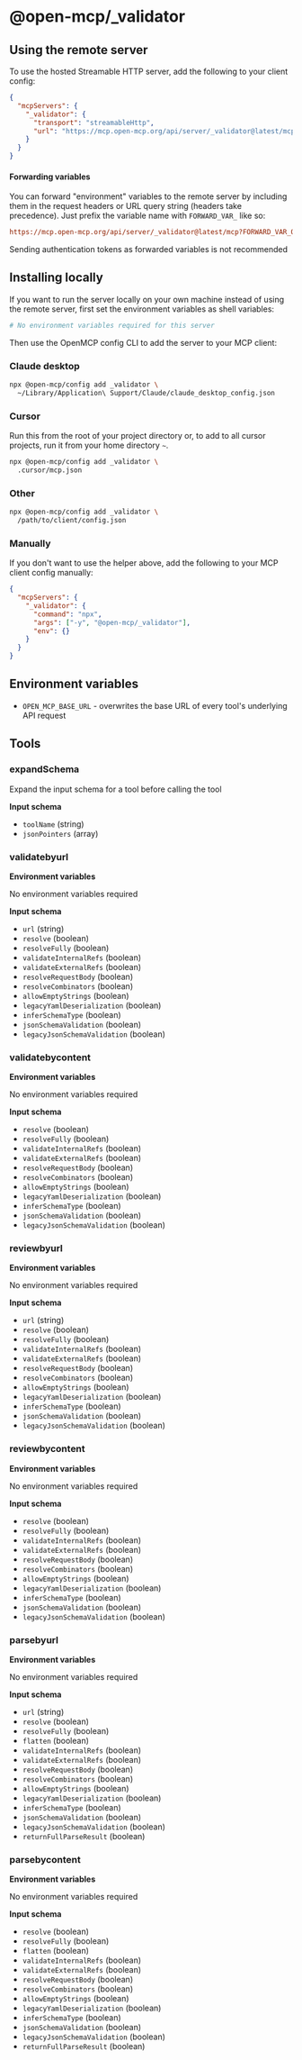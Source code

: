 # @open-mcp/_validator

## Using the remote server

To use the hosted Streamable HTTP server, add the following to your client config:

```json
{
  "mcpServers": {
    "_validator": {
      "transport": "streamableHttp",
      "url": "https://mcp.open-mcp.org/api/server/_validator@latest/mcp"
    }
  }
}
```

#### Forwarding variables

You can forward "environment" variables to the remote server by including them in the request headers or URL query string (headers take precedence). Just prefix the variable name with `FORWARD_VAR_` like so:

```ini
https://mcp.open-mcp.org/api/server/_validator@latest/mcp?FORWARD_VAR_OPEN_MCP_BASE_URL=https%3A%2F%2Fapi.example.com
```

<Callout title="Security" type="warn">
  Sending authentication tokens as forwarded variables is not recommended
</Callout>

## Installing locally

If you want to run the server locally on your own machine instead of using the remote server, first set the environment variables as shell variables:

```bash
# No environment variables required for this server
```

Then use the OpenMCP config CLI to add the server to your MCP client:

### Claude desktop

```bash
npx @open-mcp/config add _validator \
  ~/Library/Application\ Support/Claude/claude_desktop_config.json
```

### Cursor

Run this from the root of your project directory or, to add to all cursor projects, run it from your home directory `~`.

```bash
npx @open-mcp/config add _validator \
  .cursor/mcp.json
```

### Other

```bash
npx @open-mcp/config add _validator \
  /path/to/client/config.json
```

### Manually

If you don't want to use the helper above, add the following to your MCP client config manually:

```json
{
  "mcpServers": {
    "_validator": {
      "command": "npx",
      "args": ["-y", "@open-mcp/_validator"],
      "env": {}
    }
  }
}
```

## Environment variables

- `OPEN_MCP_BASE_URL` - overwrites the base URL of every tool's underlying API request


## Tools

### expandSchema

Expand the input schema for a tool before calling the tool

**Input schema**

- `toolName` (string)
- `jsonPointers` (array)

### validatebyurl

**Environment variables**

No environment variables required

**Input schema**

- `url` (string)
- `resolve` (boolean)
- `resolveFully` (boolean)
- `validateInternalRefs` (boolean)
- `validateExternalRefs` (boolean)
- `resolveRequestBody` (boolean)
- `resolveCombinators` (boolean)
- `allowEmptyStrings` (boolean)
- `legacyYamlDeserialization` (boolean)
- `inferSchemaType` (boolean)
- `jsonSchemaValidation` (boolean)
- `legacyJsonSchemaValidation` (boolean)

### validatebycontent

**Environment variables**

No environment variables required

**Input schema**

- `resolve` (boolean)
- `resolveFully` (boolean)
- `validateInternalRefs` (boolean)
- `validateExternalRefs` (boolean)
- `resolveRequestBody` (boolean)
- `resolveCombinators` (boolean)
- `allowEmptyStrings` (boolean)
- `legacyYamlDeserialization` (boolean)
- `inferSchemaType` (boolean)
- `jsonSchemaValidation` (boolean)
- `legacyJsonSchemaValidation` (boolean)

### reviewbyurl

**Environment variables**

No environment variables required

**Input schema**

- `url` (string)
- `resolve` (boolean)
- `resolveFully` (boolean)
- `validateInternalRefs` (boolean)
- `validateExternalRefs` (boolean)
- `resolveRequestBody` (boolean)
- `resolveCombinators` (boolean)
- `allowEmptyStrings` (boolean)
- `legacyYamlDeserialization` (boolean)
- `inferSchemaType` (boolean)
- `jsonSchemaValidation` (boolean)
- `legacyJsonSchemaValidation` (boolean)

### reviewbycontent

**Environment variables**

No environment variables required

**Input schema**

- `resolve` (boolean)
- `resolveFully` (boolean)
- `validateInternalRefs` (boolean)
- `validateExternalRefs` (boolean)
- `resolveRequestBody` (boolean)
- `resolveCombinators` (boolean)
- `allowEmptyStrings` (boolean)
- `legacyYamlDeserialization` (boolean)
- `inferSchemaType` (boolean)
- `jsonSchemaValidation` (boolean)
- `legacyJsonSchemaValidation` (boolean)

### parsebyurl

**Environment variables**

No environment variables required

**Input schema**

- `url` (string)
- `resolve` (boolean)
- `resolveFully` (boolean)
- `flatten` (boolean)
- `validateInternalRefs` (boolean)
- `validateExternalRefs` (boolean)
- `resolveRequestBody` (boolean)
- `resolveCombinators` (boolean)
- `allowEmptyStrings` (boolean)
- `legacyYamlDeserialization` (boolean)
- `inferSchemaType` (boolean)
- `jsonSchemaValidation` (boolean)
- `legacyJsonSchemaValidation` (boolean)
- `returnFullParseResult` (boolean)

### parsebycontent

**Environment variables**

No environment variables required

**Input schema**

- `resolve` (boolean)
- `resolveFully` (boolean)
- `flatten` (boolean)
- `validateInternalRefs` (boolean)
- `validateExternalRefs` (boolean)
- `resolveRequestBody` (boolean)
- `resolveCombinators` (boolean)
- `allowEmptyStrings` (boolean)
- `legacyYamlDeserialization` (boolean)
- `inferSchemaType` (boolean)
- `jsonSchemaValidation` (boolean)
- `legacyJsonSchemaValidation` (boolean)
- `returnFullParseResult` (boolean)
